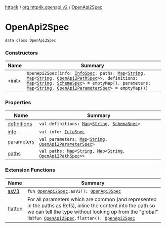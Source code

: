 [http4k](../../index.md) / [org.http4k.openapi.v2](../index.md) / [OpenApi2Spec](./index.md)

# OpenApi2Spec

`data class OpenApi2Spec`

### Constructors

| Name | Summary |
|---|---|
| [&lt;init&gt;](-init-.md) | `OpenApi2Spec(info: `[`InfoSpec`](../../org.http4k.openapi/-info-spec/index.md)`, paths: `[`Map`](https://kotlinlang.org/api/latest/jvm/stdlib/kotlin.collections/-map/index.html)`<`[`String`](https://kotlinlang.org/api/latest/jvm/stdlib/kotlin/-string/index.html)`, `[`Map`](https://kotlinlang.org/api/latest/jvm/stdlib/kotlin.collections/-map/index.html)`<`[`String`](https://kotlinlang.org/api/latest/jvm/stdlib/kotlin/-string/index.html)`, `[`OpenApi2PathSpec`](../-open-api2-path-spec/index.md)`>>, definitions: `[`Map`](https://kotlinlang.org/api/latest/jvm/stdlib/kotlin.collections/-map/index.html)`<`[`String`](https://kotlinlang.org/api/latest/jvm/stdlib/kotlin/-string/index.html)`, `[`SchemaSpec`](../../org.http4k.openapi/-schema-spec/index.md)`> = emptyMap(), parameters: `[`Map`](https://kotlinlang.org/api/latest/jvm/stdlib/kotlin.collections/-map/index.html)`<`[`String`](https://kotlinlang.org/api/latest/jvm/stdlib/kotlin/-string/index.html)`, `[`OpenApi2ParameterSpec`](../-open-api2-parameter-spec/index.md)`> = emptyMap())` |

### Properties

| Name | Summary |
|---|---|
| [definitions](definitions.md) | `val definitions: `[`Map`](https://kotlinlang.org/api/latest/jvm/stdlib/kotlin.collections/-map/index.html)`<`[`String`](https://kotlinlang.org/api/latest/jvm/stdlib/kotlin/-string/index.html)`, `[`SchemaSpec`](../../org.http4k.openapi/-schema-spec/index.md)`>` |
| [info](info.md) | `val info: `[`InfoSpec`](../../org.http4k.openapi/-info-spec/index.md) |
| [parameters](parameters.md) | `val parameters: `[`Map`](https://kotlinlang.org/api/latest/jvm/stdlib/kotlin.collections/-map/index.html)`<`[`String`](https://kotlinlang.org/api/latest/jvm/stdlib/kotlin/-string/index.html)`, `[`OpenApi2ParameterSpec`](../-open-api2-parameter-spec/index.md)`>` |
| [paths](paths.md) | `val paths: `[`Map`](https://kotlinlang.org/api/latest/jvm/stdlib/kotlin.collections/-map/index.html)`<`[`String`](https://kotlinlang.org/api/latest/jvm/stdlib/kotlin/-string/index.html)`, `[`Map`](https://kotlinlang.org/api/latest/jvm/stdlib/kotlin.collections/-map/index.html)`<`[`String`](https://kotlinlang.org/api/latest/jvm/stdlib/kotlin/-string/index.html)`, `[`OpenApi2PathSpec`](../-open-api2-path-spec/index.md)`>>` |

### Extension Functions

| Name | Summary |
|---|---|
| [asV3](../as-v3.md) | `fun `[`OpenApi2Spec`](./index.md)`.asV3(): `[`OpenApi3Spec`](../../org.http4k.openapi.v3/-open-api3-spec/index.md) |
| [flatten](../flatten.md) | For all parameters which are common (and represented in the paths as Refs), inline the content into the path so we can tell the type without looking up from the "global" list`fun `[`OpenApi2Spec`](./index.md)`.flatten(): `[`OpenApi2Spec`](./index.md) |
